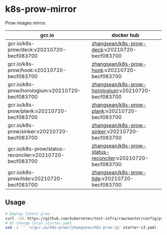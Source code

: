# k8s-prow-mirror

Prow images mirror.

gcr.io | docker hub
---|---
gcr.io/k8s-prow/deck:v20210720-becf083700 | [zhangsean/k8s-prow-deck](https://hub.docker.com/r/zhangsean/k8s-prow-deck):v20210720-becf083700
gcr.io/k8s-prow/hook:v20210720-becf083700 | [zhangsean/k8s-prow-hook](https://hub.docker.com/r/zhangsean/k8s-prow-hook):v20210720-becf083700
gcr.io/k8s-prow/horologium:v20210720-becf083700 | [zhangsean/k8s-prow-horologium](https://hub.docker.com/r/zhangsean/k8s-prow-horologium):v20210720-becf083700
gcr.io/k8s-prow/plank:v20210720-becf083700 | [zhangsean/k8s-prow-plank](https://hub.docker.com/r/zhangsean/k8s-prow-plank):v20210720-becf083700
gcr.io/k8s-prow/sinker:v20210720-becf083700 | [zhangsean/k8s-prow-sinker](https://hub.docker.com/r/zhangsean/k8s-prow-sinker):v20210720-becf083700
gcr.io/k8s-prow/status-reconciler:v20210720-becf083700 | [zhangsean/k8s-prow-status-reconciler](https://hub.docker.com/r/zhangsean/k8s-prow-status-reconciler):v20210720-becf083700
gcr.io/k8s-prow/tide:v20210720-becf083700 | [zhangsean/k8s-prow-tide](https://hub.docker.com/r/zhangsean/k8s-prow-tide):v20210720-becf083700

## Usage

```bash
# Deploy latest prow
curl -sSL https://github.com/kubernetes/test-infra/raw/master/config/prow/cluster/starter-s3.yaml | sed 's|gcr.io/k8s-prow/|zhangsean/k8s-prow-|g' | kubectl apply -f -
# Or change local starter.yaml
sed -i '' 's|gcr.io/k8s-prow/|zhangsean/k8s-prow-|g' starter-s3.yaml
```

